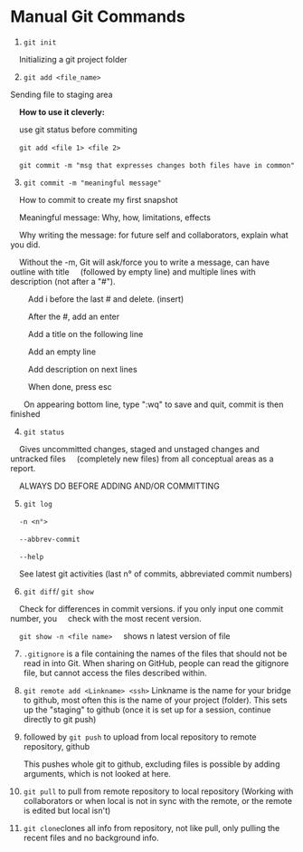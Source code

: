 # Manual Git Commands

1. `git init`

    Initializing a git project folder

2. `git add <file_name>`

Sending file to staging area

    **How to use it cleverly:**

    use git status before commiting

    `git add <file 1> <file 2>`

    `git commit -m "msg that expresses changes both files have in common"`

3. `git commit -m "meaningful message"`

    How to commit to create my first snapshot

    Meaningful message: Why, how, limitations, effects

    Why writing the message: for future self and collaborators, explain what you did. 

    Without the -m, Git will ask/force you to write a message, can have outline with title      (followed by empty line) and multiple lines with description (not after a "#"). 

        Add i before the last # and delete. (insert)

        After the #, add an enter

        Add a title on the following line

        Add an empty line

        Add description on next lines

        When done, press esc

      On appearing bottom line, type ":wq" to save and quit, commit is then finished

4. `git status`

    Gives uncommitted changes, staged and unstaged changes and untracked files     (completely new files) from all conceptual areas as a report. 

    ALWAYS DO BEFORE ADDING AND/OR COMMITTING

5. `git log`

    `-n <n°>`

    `--abbrev-commit`

    `--help`

    See latest git activities (last n° of commits, abbreviated commit numbers)

6. `git diff`/ `git show`

    Check for differences in commit versions. if you only input one commit number, you     check with the most recent version.

    `git show -n <file name>` 
    shows n latest version of file

7. `.gitignore` is a file containing the names of the files that should not be read in into Git. When sharing on GitHub, people can read the gitignore file, but cannot access the files described within. 

8. `git remote add <Linkname> <ssh>`
   Linkname is the name for your bridge to github, most often this is the name of your project (folder). This sets up the "staging" to github (once it is set up for a session, continue directly to git push)

9. followed by `git push` to upload from local repository to remote repository, github
   
   This pushes whole git to github, excluding files is possible by adding arguments, which is not looked at here.

10. `git pull` to pull from remote repository to local repository (Working with collaborators or when local is not in sync with the remote, or the remote is edited    but local isn't)

11. `git clone`clones all info from repository, not like pull, only pulling the recent files and no background info. 

